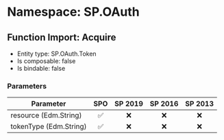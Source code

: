 # Namespace: SP.OAuth

## Function Import: Acquire

- Entity type: SP.OAuth.Token
- Is composable: false
- Is bindable: false

### Parameters

Parameter | SPO | SP 2019 | SP 2016 | SP 2013
----------|:---:|:-------:|:-------:|:-------:
resource (Edm.String) | ✅ | ❌ | ❌ | ❌
tokenType (Edm.String) | ✅ | ❌ | ❌ | ❌